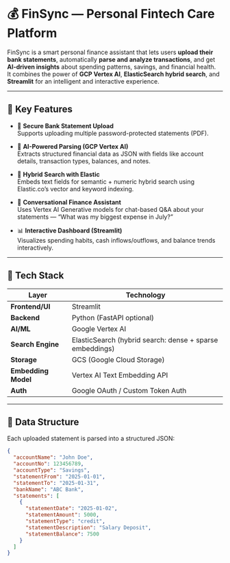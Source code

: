# 💰 FinSync — Personal Fintech Care Platform

FinSync is a smart personal finance assistant that lets users **upload their bank statements**, automatically **parse and analyze transactions**, and get **AI-driven insights** about spending patterns, savings, and financial health.  
It combines the power of **GCP Vertex AI**, **ElasticSearch hybrid search**, and **Streamlit** for an intelligent and interactive experience.

---

## 🚀 Key Features

- 🏦 **Secure Bank Statement Upload**  
  Supports uploading multiple password-protected statements (PDF).  

- 🧠 **AI-Powered Parsing (GCP Vertex AI)**  
  Extracts structured financial data as JSON with fields like account details, transaction types, balances, and notes.

- 🧩 **Hybrid Search with Elastic**  
  Embeds text fields for semantic + numeric hybrid search using Elastic.co’s vector and keyword indexing.

- 💬 **Conversational Finance Assistant**  
  Uses Vertex AI Generative models for chat-based Q&A about your statements — “What was my biggest expense in July?”  

- 📊 **Interactive Dashboard (Streamlit)**  
  Visualizes spending habits, cash inflows/outflows, and balance trends interactively.

---

## 🧱 Tech Stack

| Layer | Technology |
|-------|-------------|
| **Frontend/UI** | Streamlit |
| **Backend** | Python (FastAPI optional) |
| **AI/ML** | Google Vertex AI |
| **Search Engine** | ElasticSearch (hybrid search: dense + sparse embeddings) |
| **Storage** | GCS (Google Cloud Storage) |
| **Embedding Model** | Vertex AI Text Embedding API |
| **Auth** | Google OAuth / Custom Token Auth |

---

## 🧩 Data Structure

Each uploaded statement is parsed into a structured JSON:

```json
{
  "accountName": "John Doe",
  "accountNo": 123456789,
  "accountType": "Savings",
  "statementFrom": "2025-01-01",
  "statementTo": "2025-01-31",
  "bankName": "ABC Bank",
  "statements": [
    {
      "statementDate": "2025-01-02",
      "statementAmount": 5000,
      "statementType": "credit",
      "statementDescription": "Salary Deposit",
      "statementBalance": 7500
    }
  ]
}


